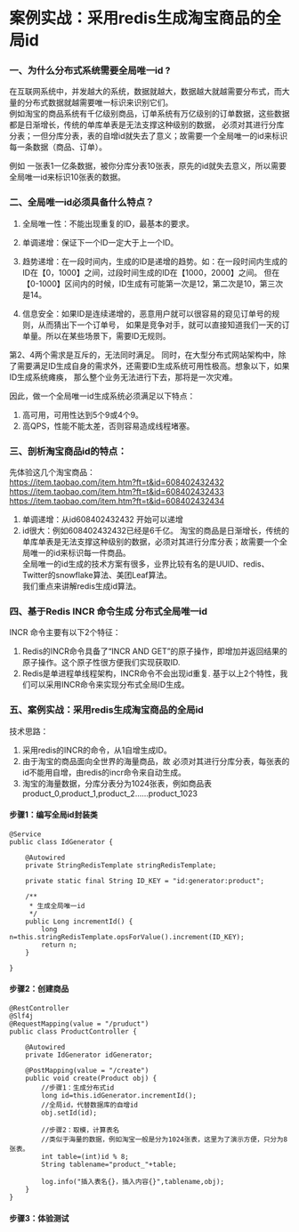 
# 案例实战：采用redis生成淘宝商品的全局id

### 一、为什么分布式系统需要全局唯一id ?
在互联网系统中，并发越大的系统，数据就越大，数据越大就越需要分布式，而大量的分布式数据就越需要唯一标识来识别它们。  
例如淘宝的商品系统有千亿级别商品，订单系统有万亿级别的订单数据，这些数据都是日渐增长，传统的单库单表是无法支撑这种级别的数据，
必须对其进行分库分表；一但分库分表，表的自增id就失去了意义；故需要一个全局唯一的id来标识每一条数据（商品、订单）。  

例如 一张表1一亿条数据，被你分库分表10张表，原先的id就失去意义，所以需要全局唯一id来标识10张表的数据。


### 二、全局唯一id必须具备什么特点？
1. 全局唯一性：不能出现重复的ID，最基本的要求。
2. 单调递增：保证下一个ID一定大于上一个ID。
3. 趋势递增：在一段时间内，生成的ID是递增的趋势。如：在一段时间内生成的ID在【0，1000】之间，过段时间生成的ID在【1000，2000】之间。
   但在【0-1000】区间内的时候，ID生成有可能第一次是12，第二次是10，第三次是14。
   
4. 信息安全：如果ID是连续递增的，恶意用户就可以很容易的窥见订单号的规则，从而猜出下一个订单号，
   如果是竞争对手，就可以直接知道我们一天的订单量。所以在某些场景下，需要ID无规则。

第2、4两个需求是互斥的，无法同时满足。
同时，在大型分布式网站架构中，除了需要满足ID生成自身的需求外，还需要ID生成系统可用性极高。想象以下，如果ID生成系统瘫痪，
那么整个业务无法进行下去，那将是一次灾难。

因此，做一个全局唯一id生成系统必须满足以下特点：
1. 高可用，可用性达到5个9或4个9。
2. 高QPS，性能不能太差，否则容易造成线程堵塞。

### 三、剖析淘宝商品id的特点：
先体验这几个淘宝商品：  
https://item.taobao.com/item.htm?ft=t&id=608402432432  
https://item.taobao.com/item.htm?ft=t&id=608402432433  
https://item.taobao.com/item.htm?ft=t&id=608402432434  
1. 单调递增：从id608402432432 开始可以递增
2. id很大：例如608402432432已经是6千亿。
淘宝的商品是日渐增长，传统的单库单表是无法支撑这种级别的数据，必须对其进行分库分表；故需要一个全局唯一的id来标识每一件商品。  
全局唯一的id生成的技术方案有很多，业界比较有名的是UUID、redis、Twitter的snowflake算法、美团Leaf算法。  
我们重点来讲解redis生成id算法。


### 四、基于Redis INCR 命令生成 分布式全局唯一id
INCR 命令主要有以下2个特征：
1. Redis的INCR命令具备了“INCR AND GET”的原子操作，即增加并返回结果的原子操作。这个原子性很方便我们实现获取ID.
2. Redis是单进程单线程架构，INCR命令不会出现id重复.
基于以上2个特性，我们可以采用INCR命令来实现分布式全局ID生成。

### 五、案例实战：采用redis生成淘宝商品的全局id
技术思路：
1. 采用redis的INCR的命令，从1自增生成ID。
2. 由于淘宝的商品面向全世界的海量商品，故 必须对其进行分库分表，每张表的id不能用自增，由redis的incr命令来自动生成。
3. 淘宝的海量数据，分库分表分为1024张表，例如商品表 product_0,product_1,product_2......product_1023


#### 步骤1：编写全局id封装类
``` 
@Service
public class IdGenerator {

    @Autowired
    private StringRedisTemplate stringRedisTemplate;

    private static final String ID_KEY = "id:generator:product";

    /**
     * 生成全局唯一id
     */
    public Long incrementId() {
        long n=this.stringRedisTemplate.opsForValue().increment(ID_KEY);
        return n;
    }

}
```

#### 步骤2：创建商品
``` 
@RestController
@Slf4j
@RequestMapping(value = "/pruduct")
public class ProductController {

    @Autowired
    private IdGenerator idGenerator;

    @PostMapping(value = "/create")
    public void create(Product obj) {
        //步骤1：生成分布式id
        long id=this.idGenerator.incrementId();
        //全局id，代替数据库的自增id
        obj.setId(id);

        //步骤2：取模，计算表名
        //类似于海量的数据，例如淘宝一般是分为1024张表，这里为了演示方便，只分为8张表。
        int table=(int)id % 8;
        String tablename="product_"+table;

        log.info("插入表名{}，插入内容{}",tablename,obj);
    }
}
```

#### 步骤3：体验测试
